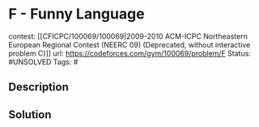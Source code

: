 # F - Funny Language

contest: [[CFICPC/100069/100069|2009-2010 ACM-ICPC Northeastern European Regional Contest (NEERC 09) (Deprecated, without interactive problem C)]]
url: https://codeforces.com/gym/100069/problem/F
Status: #UNSOLVED
Tags: #

## Description

## Solution

